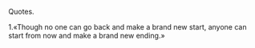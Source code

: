 Quotes.

1.«Though no one can go back and make a brand new start, anyone can start from now and make a brand new ending.»